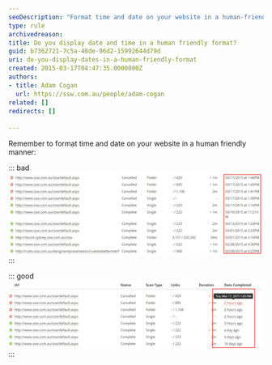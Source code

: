 ```yaml
---
seoDescription: "Format time and date on your website in a human-friendly manner to ensure users can easily understand the information presented."
type: rule
archivedreason: 
title: Do you display date and time in a human friendly format?
guid: b7362721-7c5a-48de-96d2-15992644d79d
uri: do-you-display-dates-in-a-human-friendly-format
created: 2015-03-17T04:47:35.0000000Z
authors:
- title: Adam Cogan
  url: https://ssw.com.au/people/adam-cogan
related: []
redirects: []

---
```


Remember to format time and date on your website in a human friendly manner: 

<!--endintro-->

::: bad
![Figure: Bad example - Detailed date formatting is difficult to read](bad-timeformatting.jpg)
:::

::: good
![Figure: Good example - Humanized date formatting is easy to read](good-timeformatting.jpg)
:::

